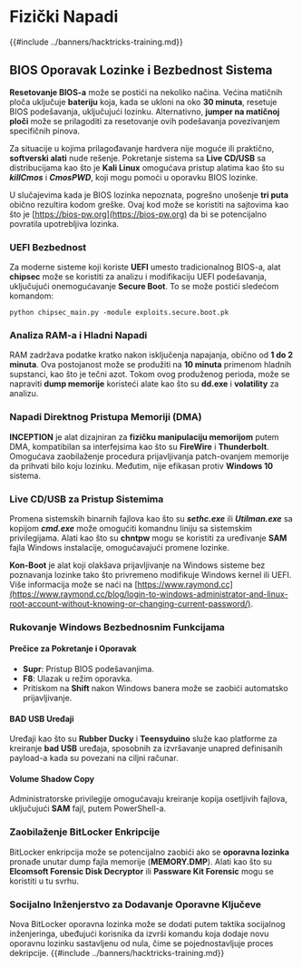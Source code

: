 # Fizički Napadi

{{#include ../banners/hacktricks-training.md}}

## BIOS Oporavak Lozinke i Bezbednost Sistema

**Resetovanje BIOS-a** može se postići na nekoliko načina. Većina matičnih ploča uključuje **bateriju** koja, kada se ukloni na oko **30 minuta**, resetuje BIOS podešavanja, uključujući lozinku. Alternativno, **jumper na matičnoj ploči** može se prilagoditi za resetovanje ovih podešavanja povezivanjem specifičnih pinova.

Za situacije u kojima prilagođavanje hardvera nije moguće ili praktično, **softverski alati** nude rešenje. Pokretanje sistema sa **Live CD/USB** sa distribucijama kao što je **Kali Linux** omogućava pristup alatima kao što su **_killCmos_** i **_CmosPWD_**, koji mogu pomoći u oporavku BIOS lozinke.

U slučajevima kada je BIOS lozinka nepoznata, pogrešno unošenje **tri puta** obično rezultira kodom greške. Ovaj kod može se koristiti na sajtovima kao što je [https://bios-pw.org](https://bios-pw.org) da bi se potencijalno povratila upotrebljiva lozinka.

### UEFI Bezbednost

Za moderne sisteme koji koriste **UEFI** umesto tradicionalnog BIOS-a, alat **chipsec** može se koristiti za analizu i modifikaciju UEFI podešavanja, uključujući onemogućavanje **Secure Boot**. To se može postići sledećom komandom:

`python chipsec_main.py -module exploits.secure.boot.pk`

### Analiza RAM-a i Hladni Napadi

RAM zadržava podatke kratko nakon isključenja napajanja, obično od **1 do 2 minuta**. Ova postojanost može se produžiti na **10 minuta** primenom hladnih supstanci, kao što je tečni azot. Tokom ovog produženog perioda, može se napraviti **dump memorije** koristeći alate kao što su **dd.exe** i **volatility** za analizu.

### Napadi Direktnog Pristupa Memoriji (DMA)

**INCEPTION** je alat dizajniran za **fizičku manipulaciju memorijom** putem DMA, kompatibilan sa interfejsima kao što su **FireWire** i **Thunderbolt**. Omogućava zaobilaženje procedura prijavljivanja patch-ovanjem memorije da prihvati bilo koju lozinku. Međutim, nije efikasan protiv **Windows 10** sistema.

### Live CD/USB za Pristup Sistemima

Promena sistemskih binarnih fajlova kao što su **_sethc.exe_** ili **_Utilman.exe_** sa kopijom **_cmd.exe_** može omogućiti komandnu liniju sa sistemskim privilegijama. Alati kao što su **chntpw** mogu se koristiti za uređivanje **SAM** fajla Windows instalacije, omogućavajući promene lozinke.

**Kon-Boot** je alat koji olakšava prijavljivanje na Windows sisteme bez poznavanja lozinke tako što privremeno modifikuje Windows kernel ili UEFI. Više informacija može se naći na [https://www.raymond.cc](https://www.raymond.cc/blog/login-to-windows-administrator-and-linux-root-account-without-knowing-or-changing-current-password/).

### Rukovanje Windows Bezbednosnim Funkcijama

#### Prečice za Pokretanje i Oporavak

- **Supr**: Pristup BIOS podešavanjima.
- **F8**: Ulazak u režim oporavka.
- Pritiskom na **Shift** nakon Windows banera može se zaobići automatsko prijavljivanje.

#### BAD USB Uređaji

Uređaji kao što su **Rubber Ducky** i **Teensyduino** služe kao platforme za kreiranje **bad USB** uređaja, sposobnih za izvršavanje unapred definisanih payload-a kada su povezani na ciljni računar.

#### Volume Shadow Copy

Administratorske privilegije omogućavaju kreiranje kopija osetljivih fajlova, uključujući **SAM** fajl, putem PowerShell-a.

### Zaobilaženje BitLocker Enkripcije

BitLocker enkripcija može se potencijalno zaobići ako se **oporavna lozinka** pronađe unutar dump fajla memorije (**MEMORY.DMP**). Alati kao što su **Elcomsoft Forensic Disk Decryptor** ili **Passware Kit Forensic** mogu se koristiti u tu svrhu.

### Socijalno Inženjerstvo za Dodavanje Oporavne Ključeve

Nova BitLocker oporavna lozinka može se dodati putem taktika socijalnog inženjeringa, ubeđujući korisnika da izvrši komandu koja dodaje novu oporavnu lozinku sastavljenu od nula, čime se pojednostavljuje proces dekripcije.
{{#include ../banners/hacktricks-training.md}}
